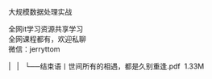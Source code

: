 大规模数据处理实战  

全网it学习资源共享学习<br>全网课程都有，欢迎私聊<br>微信：jerryttom<br>

| &nbsp;&nbsp;| &nbsp;&nbsp;└──结束语丨世间所有的相遇，都是久别重逢.pdf &nbsp;1.33M